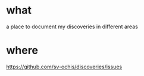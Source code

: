 # what
a place to document my discoveries in different areas

# where
https://github.com/sv-ochis/discoveries/issues
